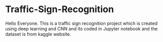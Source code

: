 # Traffic-Sign-Recognition
Hello Everyone. This is a traffic sign recognition project which is created using deep learning and CNN and its coded in Jupyter notebook and the dataset is from kaggle website.
